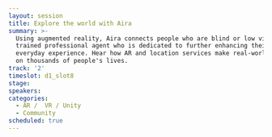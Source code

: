 ```yaml
---
layout: session
title: Explore the world with Aira
summary: >-
  Using augmented reality, Aira connects people who are blind or low vision to a
  trained professional agent who is dedicated to further enhancing their
  everyday experience. Hear how AR and location services make real-world impact
  on thousands of people's lives.
track: '2'
timeslot: d1_slot8
stage:
speakers:
categories:
  - AR /  VR / Unity
  - Community
scheduled: true
---
```


